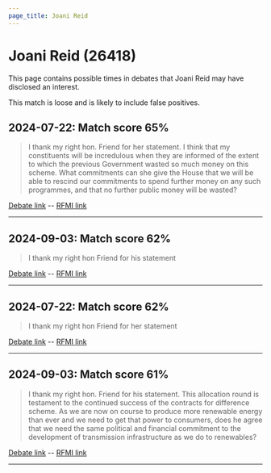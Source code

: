 ```yaml
---
page_title: Joani Reid
---
```


# Joani Reid  (26418)

This page contains possible times in debates that Joani Reid may have disclosed an interest.

This match is loose and is likely to include false positives. 



## 2024-07-22: Match score 65%

>I thank my right hon. Friend for her statement. I think that my constituents will be incredulous when they are informed of the extent to which the previous Government wasted so much money on this scheme. What commitments can she give the House that we will be able to rescind our commitments to spend further money on any such programmes, and that no further public money will be wasted?

[Debate link](https://www.theyworkforyou.com/debates/?id=2024-07-22e.390.3)  --  [RFMI link](https://www.theyworkforyou.com/mp/26418/register)


---



## 2024-09-03: Match score 62%

>I thank my right hon Friend for his statement

[Debate link](https://www.theyworkforyou.com/debates/?id=2024-09-03c.186.1)  --  [RFMI link](https://www.theyworkforyou.com/mp/26418/register)


---



## 2024-07-22: Match score 62%

>I thank my right hon Friend for her statement

[Debate link](https://www.theyworkforyou.com/debates/?id=2024-07-22e.390.3)  --  [RFMI link](https://www.theyworkforyou.com/mp/26418/register)


---



## 2024-09-03: Match score 61%

>I thank my right hon. Friend for his statement. This allocation round is testament to the continued success of the contracts for difference scheme. As we are now on course to produce more renewable energy than ever and we need to get that power to consumers, does he agree that we need the same political and financial commitment to the development of transmission infrastructure as we do to renewables?

[Debate link](https://www.theyworkforyou.com/debates/?id=2024-09-03c.186.1)  --  [RFMI link](https://www.theyworkforyou.com/mp/26418/register)


---

